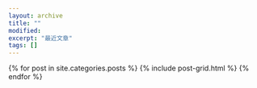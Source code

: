 ```yaml
---
layout: archive
title: ""
modified:
excerpt: "最近文章"
tags: []
---
```


<div class="tiles">
{% for post in site.categories.posts %}
  {% include post-grid.html %}
{% endfor %}
</div>